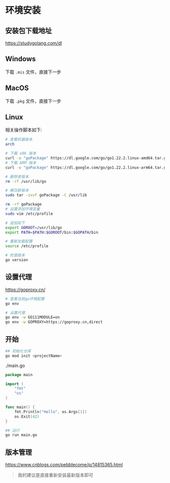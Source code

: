 # 环境安装

## 安装包下载地址

https://studygolang.com/dl

## Windows

下载 `.mis` 文件，直接下一步

## MacOS

下载 `.pkg` 文件，直接下一步

## Linux

相关操作脚本如下:

```bash
# 查看机器版本
arch

# 下载 x86 版本
curl -o "goPackage" https://dl.google.com/go/go1.22.2.linux-amd64.tar.gz
# 下载 ARM 版本
curl -o "goPackage" https://dl.google.com/go/go1.22.2.linux-arm64.tar.gz

# 删除老版本
rm -rf /usr/lib/go

# 解压新版本
sudo tar -zxvf goPackage -C /usr/lib

rm -rf goPackage
# 设置添加环境变量
sudo vim /etc/profile

# 追加如下
export GOROOT=/usr/lib/go
export PATH=$PATH:$GOROOT/bin:$GOPATH/bin

# 重新加载配置
source /etc/profile

# 检查版本
go version

```

## 设置代理

https://goproxy.cn/

```bash
# 查看当前go环境配置
go env

# 设置代理
go env -w GO111MODULE=on
go env -w GOPROXY=https://goproxy.cn,direct

```

## 开始

```bash
## 初始化仓库
go mod init <projectName>
```

./main.go

```go
package main

import (
	"fmt"
	"os"
)

func main() {
	fmt.Println("Hello", os.Args[1])
	os.Exit(42)
}
```

```bash
## 运行
go run main.go
```

## 版本管理

https://www.cnblogs.com/pebblecome/p/14815365.html

> 我的建议是直接重新安装最新版本即可
